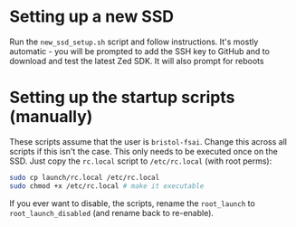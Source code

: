 # Setting up a new SSD
Run the `new_ssd_setup.sh` script and follow instructions. It's mostly automatic - you will be prompted to add the SSH key to GitHub and to download and test the latest Zed SDK. It will also prompt for reboots


# Setting up the startup scripts (manually)
These scripts assume that the user is `bristol-fsai`. Change this across all scripts if this isn't the case.
This only needs to be executed once on the SSD. Just copy the `rc.local` script to `/etc/rc.local` (with root perms): 

```bash
sudo cp launch/rc.local /etc/rc.local
sudo chmod +x /etc/rc.local # make it executable
```

If you ever want to disable, the scripts, rename the `root_launch` to `root_launch_disabled` (and rename back to re-enable).
